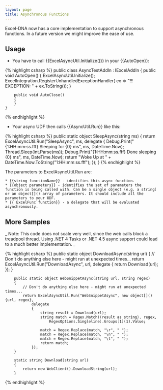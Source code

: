 ```yaml
---
layout: page
title: Asynchronous Functions
---
```


Excel-DNA now has a core implementation to support asynchronous functions. In a future version we might improve the ease of use.

## Usage

* You have to call {{ExcelAsyncUtil.Initialize()}} in your {{AutoOpen}}:

{% highlight csharp %}
    public class AsyncTestAddIn : IExcelAddIn
    {
        public void AutoOpen()
        {
            ExcelAsyncUtil.Initialize();
            ExcelIntegration.RegisterUnhandledExceptionHandler(
                ex => "!!! EXCEPTION: " + ex.ToString());
        }

        public void AutoClose()
        {
        }
    }
{% endhighlight %}


* Your async UDF then calls {{AsyncUtil.Run}} like this:

{% highlight csharp %}
        public static object SleepAsync(string ms)
        {
            return ExcelAsyncUtil.Run("SleepAsync", ms, delegate
            {
                Debug.Print("{1:HH:mm:ss.fff} Sleeping for {0} ms", ms, DateTime.Now);
                Thread.Sleep(int.Parse(ms));
                Debug.Print("{1:HH:mm:ss.fff} Done sleeping {0} ms", ms, DateTime.Now);
                return "Woke Up at " + DateTime.Now.ToString("1:HH:mm:ss.fff");
            });
        }
{% endhighlight %}



The parameters to ExcelAsyncUtil.Run are:

	* {{string functionName}} - identifies this async function.
	* {{object parameters}} - identifies the set of parameters the function is being called with. Can be a single object (e.g. a string) or an object[]() array of parameters. It should include all the parameters to your UDF.
	* {{ ExcelFunc function}} - a delegate that will be evaluated asynchronously.

## More Samples

_ Note: This code does not scale very well, since the web calls block a treadpool thread. Using .NET 4 Tasks or .NET 4.5 async support could lead to a much better implementation. _

{% highlight csharp %}
        public static object DownloadAsync(string url)
        {
            // Don't do anything else here - might run at unexpected times...
            return ExcelAsyncUtil.Run("DownloadAsync", url,
                delegate { return Download(url); });
        }

        public static object WebSnippetAsync(string url, string regex)
        {
            // Don't do anything else here - might run at unexpected times...
            return ExcelAsyncUtil.Run("WebSnippetAsync", new object[]() {url, regex},
                delegate
                {
                    string result = Download(url);
                    string match = Regex.Match((result as string), regex,          
                        RegexOptions.Singleline).Groups[1](1).Value;

                    match = Regex.Replace(match, "\r", " ");
                    match = Regex.Replace(match, "\n", " ");
                    match = Regex.Replace(match, "\t", " ");
                    return match;
                });
        }

        static string Download(string url)
        {
            return new WebClient().DownloadString(url);
        }
{% endhighlight %}

